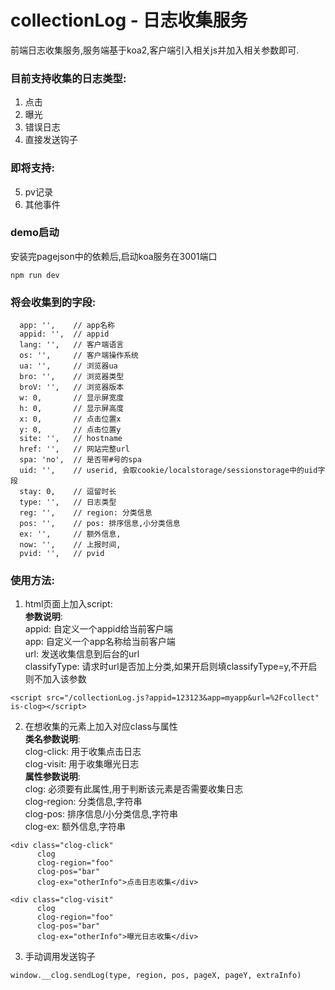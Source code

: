 # collectionLog - 日志收集服务

前端日志收集服务,服务端基于koa2,客户端引入相关js并加入相关参数即可.  

### 目前支持收集的日志类型:
1. 点击
2. 曝光
3. 错误日志
4. 直接发送钩子

### 即将支持:
5. pv记录
6. 其他事件

### demo启动  
安装完pagejson中的依赖后,启动koa服务在3001端口
```
npm run dev
```

### 将会收集到的字段:
```
  app: '',    // app名称
  appid: '',  // appid
  lang: '',   // 客户端语言
  os: '',     // 客户端操作系统
  ua: '',     // 浏览器ua
  bro: '',    // 浏览器类型
  broV: '',   // 浏览器版本
  w: 0,       // 显示屏宽度
  h: 0,       // 显示屏高度
  x: 0,       // 点击位置x
  y: 0,       // 点击位置y
  site: '',   // hostname
  href: '',   // 网站完整url
  spa: 'no',  // 是否带#号的spa
  uid: '',    // userid, 会取cookie/localstorage/sessionstorage中的uid字段
  stay: 0,    // 逗留时长
  type: '',   // 日志类型
  reg: '',    // region: 分类信息  
  pos: '',    // pos: 排序信息,小分类信息  
  ex: '',     // 额外信息,  
  now: '',    // 上报时间,  
  pvid: '',   // pvid
```

### 使用方法:  
1. html页面上加入script:  
**参数说明**:  
appid: 自定义一个appid给当前客户端  
app: 自定义一个app名称给当前客户端  
url: 发送收集信息到后台的url  
classifyType: 请求时url是否加上分类,如果开启则填classifyType=y,不开启则不加入该参数
```
<script src="/collectionLog.js?appid=123123&app=myapp&url=%2Fcollect" is-clog></script>
```

2. 在想收集的元素上加入对应class与属性  
**类名参数说明**:  
clog-click: 用于收集点击日志  
clog-visit: 用于收集曝光日志  
**属性参数说明**:  
clog: 必须要有此属性,用于判断该元素是否需要收集日志  
clog-region: 分类信息,字符串  
clog-pos: 排序信息/小分类信息,字符串  
clog-ex: 额外信息,字符串  
```
<div class="clog-click" 
      clog 
      clog-region="foo" 
      clog-pos="bar" 
      clog-ex="otherInfo">点击日志收集</div>

<div class="clog-visit" 
      clog 
      clog-region="foo" 
      clog-pos="bar" 
      clog-ex="otherInfo">曝光日志收集</div>
```

3. 手动调用发送钩子
```
window.__clog.sendLog(type, region, pos, pageX, pageY, extraInfo)
```